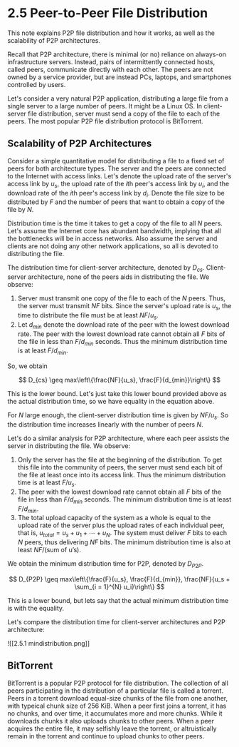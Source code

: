 # 2.5 Peer-to-Peer File Distribution
This note explains P2P file distribution and how it works, as well as the scalability of P2P architectures.

Recall that P2P architecture, there is minimal (or no) reliance on always-on infrastructure servers. Instead, pairs of intermittently connected hosts, called peers, communicate directly with each other. The peers are not owned by a service provider, but are instead PCs, laptops, and smartphones controlled by users. 

Let's consider a very natural P2P application, distributing a large file from a single server to a large number of peers. It might be a Linux OS. In client-server file distribution, server must send a copy of the file to each of the peers. The most popular P2P file distribution protocol is BitTorrent. 

## Scalability of P2P Architectures
Consider a simple quantitative model for distributing a file to a fixed set of peers for both architecture types. The server and the peers are connected to the Internet with access links. Let's denote the upload rate of the server's access link by $u_s$, the upload rate of the $i$th peer's access link by $u_i$, and the download rate of the $i$th peer's access link by $d_i$. Denote the file size to be distributed by $F$ and the number of peers that want to obtain a copy of the file by $N$.

Distribution time is the time it takes to get a copy of the file to all $N$ peers. Let's assume the Internet core has abundant bandwidth, implying that all the bottlenecks will be in access networks. Also assume the server and clients are not doing any other network applications, so all is devoted to distributing the file. 

The distribution time for client-server architecture, denoted by $D_{cs}$. Client-server architecture, none of the peers aids in distributing the file. We observe:
1. Server must transmit one copy of the file to each of the $N$ peers. Thus, the server must transmit $NF$ bits. Since the server's upload rate is $u_s$, the time to distribute the file must be at least $NF/u_s$. 
2. Let $d_{min}$ denote the download rate of the peer with the lowest download rate. The peer with the lowest download rate cannot obtain all $F$ bits of the file in less than $F/d_{min}$ seconds. Thus the minimum distribution time is at least $F/d_{min}$. 

So, we obtain

$$
D_{cs} \geq max\left\{\frac{NF}{u_s}, \frac{F}{d_{min}}\right\}
$$

This is the lower bound. Let's just take this lower bound provided above as the actual distribution time, so we have equality in the equation above. 

For $N$ large enough, the client-server distribution time is given by $NF/u_s$. So the distribution time increases linearly with the number of peers $N$. 

Let's do a similar analysis for P2P architecture, where each peer assists the server in distributing the file. We observe:
1. Only the server has the file at the beginning of the distribution. To get this file into the community of peers, the server must send each bit of the file at least once into its access link. Thus the minimum distribution time is at least $F/u_s$. 
2. The peer with the lowest download rate cannot obtain all $F$ bits of the file in less than $F/d_{min}$ seconds. The minimum distribution time is at least $F/d_{min}$. 
3. The total upload capacity of the system as a whole is equal to the upload rate of the server plus the upload rates of each individual peer, that is, $u_{total} = u_s + u_1 +\cdots + u_N$. The system must deliver $F$ bits to each $N$ peers, thus delivering $NF$ bits. The minimum distribution time is also at least $NF/(\text{sum of u's})$. 

We obtain the minimum distribution time for P2P, denoted by $D_{P2P}$. 

$$
D_{P2P} \geq max\left\{\frac{F}{u_s}, \frac{F}{d_{min}}, \frac{NF}{u_s + \sum_{i = 1}^{N} u_i}\right\}
$$

This is a lower bound, but lets say that the actual minimum distribution time is with the equality. 

Let's compare the distribution time for client-server architectures and P2P architecture:

![[2.5.1 mindistribution.png]]

## BitTorrent
BitTorrent is a popular P2P protocol for file distribution. The collection of all peers participating in the distribution of a particular file is called a torrent. Peers in a torrent download equal-size chunks of the file from one another, with typeical chunk size of 256 KiB. When a peer first joins a torrent, it has no chunks, and over time, it accumulates more and more chunks. While it downloads chunks it also uploads chunks to other peers. When a peer acquires the entire file, it may selfishly leave the torrent, or altruistically remain in the torrent and continue to upload chunks to other peers. 
